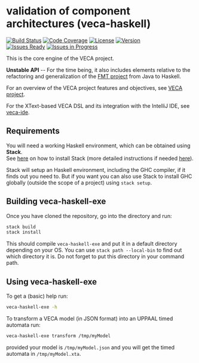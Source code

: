 # validation of component architectures (veca-haskell)

[![Build Status](https://img.shields.io/travis/pascalpoizat/veca-haskell/master.svg?style=flat-square)](https://travis-ci.org/pascalpoizat/veca-haskell)
[![Code Coverage](https://img.shields.io/coveralls/pascalpoizat/veca-haskell/master.svg?style=flat-square)](https://coveralls.io/github/pascalpoizat/veca-haskell)
[![License](https://img.shields.io/badge/license-Apache%20License%202.0-blue.svg?style=flat-square)](LICENSE)
[![Version](https://img.shields.io/badge/version-1.0.0.0-green.svg?style=flat-square&label=version)](veca-haskell.cabal)<br/>
[![Issues Ready](https://img.shields.io/github/issues-raw/pascalpoizat/veca-haskell/ready.svg?style=flat-square&label=issues%20ready%20for%20development)](https://waffle.io/pascalpoizat/veca-haskell)
[![Issues in Progress](https://img.shields.io/github/issues-raw/pascalpoizat/veca-haskell/in%20progress.svg?style=flat-square&label=issues%20in%20progress)](https://waffle.io/pascalpoizat/veca-haskell)

<!--
[![Version](https://img.shields.io/hackage/v/veca-haskell.svg?label=version&amp;style=flat-square)](https://hackage.haskell.org/package/veca-haskell)
-->

This is the core engine of the VECA project. 

**Unstable API** -- For the time being, it also includes elements relative to the refactoring and generalization of the [FMT project](https://pascalpoizat.github.io/fmt-java) from Java to Haskell.

For an overview of the VECA project features and objectives, see [VECA project](https://pascalpoizat.github.io/veca-ide).

For the XText-based VECA DSL and its integration with the IntelliJ IDE, see [veca-ide](https://github.com/pascalpoizat/veca-ide).

## Requirements

You will need a working Haskell environment, which can be obtained using **Stack**.<br/>
See [here](https://haskell-lang.org/get-started) on how to install Stack (more detailed instructions if needed [here](https://docs.haskellstack.org/en/stable/install_and_upgrade/)).

Stack will setup an Haskell environment, including the GHC compiler, if it finds out you need to.
But if you want you can also use Stack to install GHC globally (outside the scope of a project) using `stack setup`.

## Building veca-haskell-exe

Once you have cloned the repository, go into the directory and run:

```sh
stack build
stack install
```

This should compile `veca-haskell-exe` and put it in a default directory depending on your OS.
You can use `stack path --local-bin` to find out which directory it is.
Do not forget to put this directory in your command path.

## Using veca-haskell-exe

To get a (basic) help run:

```sh
veca-haskell-exe -h
```

To transform a VECA model (in JSON format) into an UPPAAL timed automata run:

```sh
veca-haskell-exe transform /tmp/myModel
```

provided your model is `/tmp/myModel.json` and you will get the timed automata in `/tmp/myModel.xta`.

